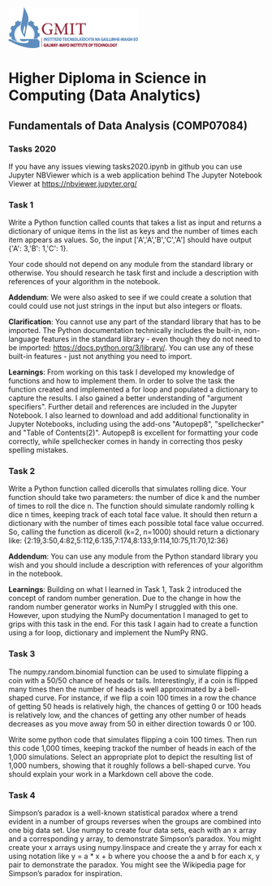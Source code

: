 ![GMIT Logo](https://github.com/Munster2020/HDIP_CSDA_PROJECT/blob/master/GMIT_Logo.jpg)
# Higher Diploma in Science in Computing (Data Analytics)
## Fundamentals of Data Analysis (COMP07084)
### Tasks 2020

If you have any issues viewing tasks2020.ipynb in github you can use Jupyter NBViewer which is a web application behind The Jupyter Notebook Viewer at https://nbviewer.jupyter.org/


### Task 1

Write a Python function called counts that takes a list as input and returns a dictionary of unique items in the list as keys and the number of times each item appears as values. So, the input ['A','A','B','C','A'] should have output {'A': 3,'B': 1,'C': 1}.

Your code should not depend on any module from the standard library or otherwise. You should research he task first and include a description with references of your algorithm in the notebook.

__Addendum__: We were also asked to see if we could create a solution that could could use not just strings in the input but also integers or floats.

__Clarification__: You cannot use any part of the standard library that has to be imported. The Python documentation technically includes the built-in, non-language features in the standard library - even though they do not need to be imported: https://docs.python.org/3/library/. You can use any of these built-in features - just not anything you need to import.

__Learnings__: From working on this task I developed my knowledge of functions and how to implement them. In order to solve the task the function created and implemented a for loop and populated a dictionary to capture the results. I also gained a better understanding of "argument specifiers". Further detail and references are included in the Jupyter Notebook. I also learned to download and add additional functionality in Jupyter Notebooks, including using the add-ons "Autopep8", "spellchecker" and "Table of Contents(2)". Autopep8 is excellent for formatting your code correctly, while spellchecker comes in handy in correcting thos pesky spelling mistakes.

### Task 2

Write a Python function called dicerolls that simulates rolling dice. Your function should take two parameters: the number of dice k and the number of times to roll the dice n. The function should simulate randomly rolling k dice n times, keeping track of each total face value. It should then return a dictionary with the number of times each possible total face value occurred. So, calling the function as diceroll (k=2, n=1000) should return a dictionary like: {2:19,3:50,4:82,5:112,6:135,7:174,8:133,9:114,10:75,11:70,12:36}

__Addendum__: You can use any module from the Python standard library you wish and you should include a description with references of your algorithm in the notebook.

__Learnings__: Building on what I learned in Task 1, Task 2 introduced the concept of random number generation. Due to the change in how the random number generator works in NumPy I struggled with this one. However, upon studying the NumPy documentation I managed to get to grips with this task in the end. For this task I again had to create a function using a for loop, dictionary and implement the NumPy RNG.

### Task 3

The numpy.random.binomial function can be used to simulate flipping a coin with a 50/50 chance of heads or tails.  Interestingly, if a coin is flipped many times then the number of heads is well approximated by a bell-shaped curve.  For instance, if we flip a coin 100 times in a row the chance of getting 50 heads is relatively high, the chances of getting 0 or 100 heads is relatively low, and the chances of getting any other number of heads decreases as you move away from 50 in either direction towards 0 or 100.  

Write some python code that simulates flipping a coin 100 times.  Then run this code 1,000 times, keeping trackof  the  number  of  heads  in  each  of  the  1,000  simulations.   Select  an  appropriate plot to depict the resulting list of 1,000 numbers, showing that it roughly follows a bell-shaped curve.  You should explain your work in a Markdown cell above the code.

### Task 4

Simpson’s paradox is a well-known statistical paradox where a trend evident in a number of groups reverses when the groups are combined into one big data set. Use numpy to create four data sets, each with an x array and a corresponding y array, to demonstrate Simpson’s paradox. You might create your x arrays using numpy.linspace and create the y array for each x using notation like y = a * x + b where you choose the a and b for each x, y pair to demonstrate the paradox. You might see the Wikipedia page for Simpson’s paradox for inspiration.
